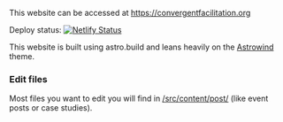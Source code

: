 This website can be accessed at https://convergentfacilitation.org

Deploy status: [![Netlify Status](https://api.netlify.com/api/v1/badges/8fe9b983-a8b3-44a4-a9fd-ca07cf5a66d0/deploy-status)](https://app.netlify.com/sites/v3convergentfacilitation/deploys)


This website is built using astro.build and leans heavily on the [Astrowind](https://github.com/onwidget/astrowind) theme.


### Edit files

Most files you want to edit you will find in [/src/content/post/](https://github.com/Convergent-Facilitation/v3-convergentfacilitation.org/tree/main/src/content/post) (like event posts or case studies).
